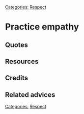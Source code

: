 [Categories:](../Categories/index.md) [Respect](../Categories/Respect.md)
# Practice empathy

## Quotes

## Resources

## Credits

## Related advices

[Categories:](../Categories/index.md) [Respect](../Categories/Respect.md)